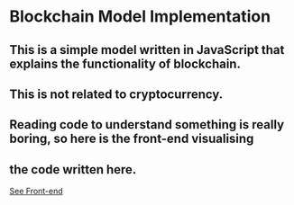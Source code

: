 # Blockchain Model Implementation

## This is a simple model written in JavaScript that explains the functionality of blockchain.
## This is not related to cryptocurrency.

## Reading code to understand something is really boring, so here is the front-end visualising
## the code written here.

[See Front-end](https://blockchain-3858a.web.app/)

